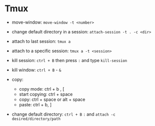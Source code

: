 # Tmux

*   move-window: `move-window -t <number>`

*   change default directory in a session:
    `attach-session -t . -c <dir>`

*   attach to last session: `tmux a`

*   attach to a specific session: `tmux a -t <session>`

*   kill session: `ctrl + B` then press `:` and type `kill-session`

*   kill window: `ctrl + B` - `&`

* copy:
    * copy mode: ctrl + b , [
    * start copying: ctrl + space
    * copy: ctrl + space or alt + space
    * paste: ctrl + b, ]

* change default directory: `ctrl + B` `:` and `attach -c desired/directory/path`
